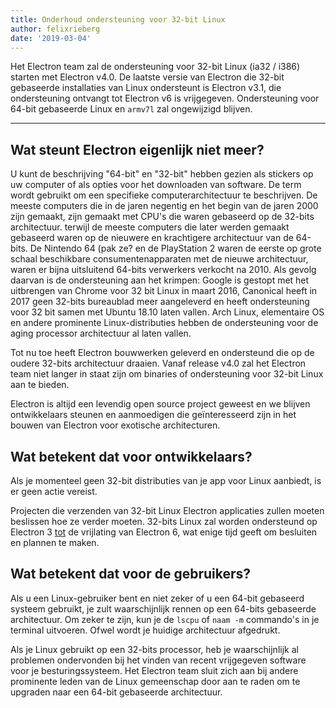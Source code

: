 ```yaml
---
title: Onderhoud ondersteuning voor 32-bit Linux
author: felixrieberg
date: '2019-03-04'
---
```


Het Electron team zal de ondersteuning voor 32-bit Linux (ia32 / i386) starten met Electron v4.0. De laatste versie van Electron die 32-bit gebaseerde installaties van Linux ondersteunt is Electron v3.1, die ondersteuning ontvangt tot Electron v6 is vrijgegeven. Ondersteuning voor 64-bit gebaseerde Linux en `armv7l` zal ongewijzigd blijven.

---

## Wat steunt Electron eigenlijk niet meer?

U kunt de beschrijving "64-bit" en "32-bit" hebben gezien als stickers op uw computer of als opties voor het downloaden van software. De term wordt gebruikt om een specifieke computerarchitectuur te beschrijven. De meeste computers die in de jaren negentig en het begin van de jaren 2000 zijn gemaakt, zijn gemaakt met CPU's die waren gebaseerd op de 32-bits architectuur. terwijl de meeste computers die later werden gemaakt gebaseerd waren op de nieuwere en krachtigere architectuur van de 64-bits. De Nintendo 64 (pak ze? en de PlayStation 2 waren de eerste op grote schaal beschikbare consumentenapparaten met de nieuwe architectuur, waren er bijna uitsluitend 64-bits verwerkers verkocht na 2010. Als gevolg daarvan is de ondersteuning aan het krimpen: Google is gestopt met het uitbrengen van Chrome voor 32 bit Linux in maart 2016, Canonical heeft in 2017 geen 32-bits bureaublad meer aangeleverd en heeft ondersteuning voor 32 bit samen met Ubuntu 18.10 laten vallen. Arch Linux, elementaire OS en andere prominente Linux-distributies hebben de ondersteuning voor de aging processor architectuur al laten vallen.

Tot nu toe heeft Electron bouwwerken geleverd en ondersteund die op de oudere 32-bits architectuur draaien. Vanaf release v4.0 zal het Electron team niet langer in staat zijn om binaries of ondersteuning voor 32-bit Linux aan te bieden.

Electron is altijd een levendig open source project geweest en we blijven ontwikkelaars steunen en aanmoedigen die geïnteresseerd zijn in het bouwen van Electron voor exotische architecturen.

## Wat betekent dat voor ontwikkelaars?

Als je momenteel geen 32-bit distributies van je app voor Linux aanbiedt, is er geen actie vereist.

Projecten die verzenden van 32-bit Linux Electron applicaties zullen moeten beslissen hoe ze verder moeten. 32-bits Linux zal worden ondersteund op Electron 3 [tot](https://electronjs.org/docs/tutorial/support#supported-versions) de vrijlating van Electron 6, wat enige tijd geeft om besluiten en plannen te maken.

## Wat betekent dat voor de gebruikers?

Als u een Linux-gebruiker bent en niet zeker of u een 64-bit gebaseerd systeem gebruikt, je zult waarschijnlijk rennen op een 64-bits gebaseerde architectuur. Om zeker te zijn, kun je de `lscpu` of `naam -m` commando's in je terminal uitvoeren. Ofwel wordt je huidige architectuur afgedrukt.

Als je Linux gebruikt op een 32-bits processor, heb je waarschijnlijk al problemen ondervonden bij het vinden van recent vrijgegeven software voor je besturingssysteem. Het Electron team sluit zich aan bij andere prominente leden van de Linux gemeenschap door aan te raden om te upgraden naar een 64-bit gebaseerde architectuur.
